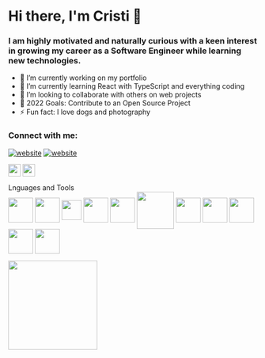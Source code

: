 # Hi there, I'm Cristi 👋

### I am highly motivated and naturally curious with a keen interest in growing my career as a Software Engineer while learning new technologies.



<!--
**crisneames/crisneames** is a ✨ _special_ ✨ repository because its `README.md` (this file) appears on your GitHub profile.

- 🤔 I’m looking for help with ...
- 💬 Ask me about ...
- 😄 Pronouns: ...
-


Here are some ideas to get you started:
-->
- 🔭 I’m currently working on my portfolio
- 🌱 I’m currently learning React with TypeScript and everything coding 
- 👯 I’m looking to collaborate with others on web projects
- 🥅 2022 Goals: Contribute to an Open Source Project
- ⚡ Fun fact: I love dogs and photography

### Connect with me: 

[![website](./img/linkedin-light.svg)](https://linkedin.com/in/crisneames#gh-light-mode-only)
[![website](./img/linkedin-dark.svg)](https://linkedin.com/in/crisneames#gh-dark-mode-only)
&nbsp;&nbsp;
<!--LinkedIn-->
<a href="https://www.linkedin.com/in/crisneames/" target="blank"><img align="center" src="https://user-images.githubusercontent.com/5223593/156932560-19ad10dc-2492-409e-9bbf-1cb408cf11de.png" height="25" /></a>  <a href="mailto:crisneames@gmail.com" target="blank"><img align="center" src="https://img.icons8.com/fluency/48/000000/gmail-new.png" height="25" /></a>
<!--
base URL for icons
<a href="URL_REDIRECT" target="blank"><img align="center" src="" height="50" /></a>
icons are from https://icons8.com/icon/set/resume-icon/fluency
-->

Lnguages and Tools <br /> 
<a href="URL_REDIRECT" target="blank"><img align="center" src="https://img.icons8.com/color/48/000000/html-5--v1.png" height="50" /></a>
<a href="URL_REDIRECT" target="blank"><img align="center" src="https://img.icons8.com/color/48/000000/css3.png" height="50" /></a>
<a href="URL_REDIRECT" target="blank"><img align="center" src="https://user-images.githubusercontent.com/5223593/156932346-6595a643-76d0-453a-a30b-ae2735df77f1.png" height="40" /></a>
<a href="URL_REDIRECT" target="blank"><img align="center" src="https://img.icons8.com/color/48/000000/typescript.png" height="50" /></a>
<a href="URL_REDIRECT" target="blank"><img align="center" src="https://img.icons8.com/color/48/000000/javascript--v1.png" height="50" /></a>
<a href="URL_REDIRECT" target="blank"><img align="center" src="https://img.icons8.com/color/48/000000/nodejs.png" height="75" /></a>
<a href="URL_REDIRECT" target="blank"><img align="center" src="https://img.icons8.com/color/48/000000/command-line.png" height="50" /></a>
<a href="URL_REDIRECT" target="blank"><img align="center" src="https://img.icons8.com/color/48/000000/api-settings.png" height="50" /></a>
<a href="URL_REDIRECT" target="blank"><img align="center" src="https://img.icons8.com/color/48/000000/git.png" height="50" /></a>
<a href="URL_REDIRECT" target="blank"><img align="center" src="https://img.icons8.com/fluency/48/000000/python.png" height="50" /></a>
<a href="URL_REDIRECT" target="blank"><img align="center" src="https://img.icons8.com/color/48/000000/ruby-programming-language.png" height="50" /></a>



















<img height="180em" src="https://github-readme-stats.vercel.app/api?username=crisneames&show_icons=true&hide_border=true&&count_private=true&include_all_commits=true" />

